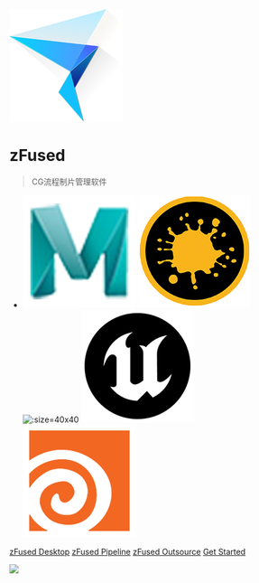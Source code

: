 ![logo](_logo/zfused-logo.png ':size=200x200')

# __zFused__

> CG流程制片管理软件

- ![](_logo/maya-logo.png ':size=40x40') ![](_logo/mari-logo.png ':size=40x40') ![](_logo/katana-logo.png" ':size=40x40') ![](_logo/ue-logo.png ':size=40x40') ![](_logo/houdini-logo.png ':size=40x40')


[zFused Desktop](desktop/README)
[zFused Pipeline](pipeline/README)
[zFused Outsource](outsource/README)
[Get Started](README)


<!-- 背景图片 -->
![](/_logo/BG.png)